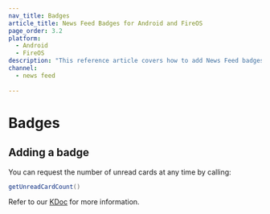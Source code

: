 ```yaml
---
nav_title: Badges
article_title: News Feed Badges for Android and FireOS
page_order: 3.2
platform: 
  - Android
  - FireOS
description: "This reference article covers how to add News Feed badges to your Android or FireOS application."
channel:
  - news feed
  
---
```


# Badges

## Adding a badge

You can request the number of unread cards at any time by calling:

```java
getUnreadCardCount()
```

Refer to our [KDoc][17] for more information.

[17]: https://appboy.github.io/appboy-android-sdk/kdoc/braze-android-sdk/com.appboy.events/-feed-updated-event/get-unread-card-count.html
